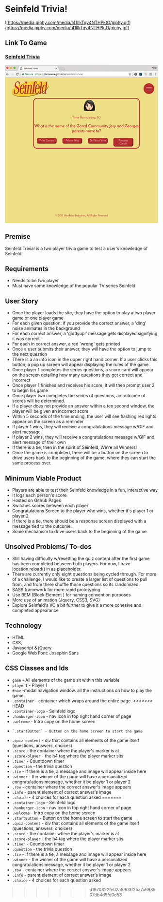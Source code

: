 # Seinfeld Trivia!
![https://media.giphy.com/media/l41lIkTqv4NTHPktO/giphy.gif](https://media.giphy.com/media/l41lIkTqv4NTHPktO/giphy.gif)

## Link To Game

### [Seinfeld Trivia](https://phironaka.github.io/seinfeld-trivia/)

![wireframe](./assets/image.png)

## Premise

Seinfeld Trivia! is a two player trivia game to test a user's knowledge of Seinfeld. 

## Requirements
- Needs to be two player
- Must have some knowledge of the popular TV series Seinfeld

## User Story

- Once the player loads the site, they have the option to play a two player game or one player game 
- For each given question: if you provide the correct answer, a 'ding' noise animates in the background
- For each correct answer, a 'giddyup!' message gets displayed signifying it was correct
- For each in correct answer, a red 'wrong' gets printed
- Once a user submits their answer, they will have the option to jump to the next question
- There is a an info icon in the upper right hand corner. If a user clicks this button, a pop up screen will appear displaying the rules of the game.
- Once player 1 completes the series questions, a score card will appear on the screen detailing how many questions they got correct and incorrect
- Once player 1 finishes and receives his score, it will then prompt user 2 to begin his game
- Once player two completes the series of questions, an outcome of scores will be determined.
- If a player does not provide an answer within a ten second window, the player will be given an incorrect score.
- Within 5 seconds of the time ending, the user will see flashing red lights appear on the screen as a reminder
- If player 1 wins, they will receive a congratulations message w/GIF and alert message
- If player 2 wins, they will receive a congratulations message w/GIF and alert message of their own
- If there is a tie, then in the spirit of Seinfeld, We're all Winners!
- Once the game is completed, there will be a button on the screen to drive users back to the beginning of the game, where they can start the same process over.

## Minimum Viable Product
- Players are able to test their Seinfeld knowledge in a fun, interactive way
- It logs each person's score
- Hosted on Github Pages
- Switches scores between each player
- Congratulations Screen to the player who wins, whether it's player 1 or player 2
- If there is a tie, there should be a response screen displayed with a message tied to the outcome.
- Some mechanism to drive users back to the beginning of the game.

## Unsolved Problems/ To-dos

- Still having difficulty w/resetting the quiz content after the first game has been completed between both players. For now, I have location.reload() in as placeholder.
- There are currently only eight questions being cycled through. For more of a challenge, I would like to create a larger list of questions to pull from, and from there shuffle those questions so its randomized.
-  SASS framework for more rapid prototyping
- Use BEM (Block Element ) for naming convention purposes
- More use of animation (Jquery, CSS3, SVG)
- Explore Seinfeld's VC a bit further to give it a more cohesive and completed appearance

## Technology
- HTML
- CSS,
- Javascript & jQuery
-  Google Web Font:  Josephin Sans

## CSS Classes and Ids

- ` game ` - All elements of the game sit within this variable
- `player1` - Player 1 
- `#nav` -modal navigation window. all the instructions on how to play the game.
- `.container` - container which wraps around the entire page. 
<<<<<<< HEAD
-  `.container-logo` -  Seinfeld logo
-   `.hamburger-icon` - nav icon in top right hand corner of page
-    `.welcome` -  Intro copy on the home screen
-     `.startButton` - Button on the home screen to start the game
 - `.quiz-content` - div that contains all elements of the game itself (questions, answers, choices)
-  `.score` - the container where the player's marker is at
-   `.score-player` - the h4 tag where the player marker sits
-  `.timer` - Countdown timer
- `.question` - the trivia question
- `.tie` - If there is a tie, a message  and image will appear inside here
-  `.winner` - the winner of the game will have a personalized congratulations message, whether it be player 1 or player 2
-  `.row` -      container where the correct answer's image appears
-   `.info` - parent element of correct answer's image
-    `.choice` - 4 choices for each question asked
=======
- `.container-logo` -  Seinfeld logo
- `.hamburger-icon` - nav icon in top right hand corner of page
- `.welcome` -  Intro copy on the home screen
- `.startButton` - Button on the home screen to start the game
- `.quiz-content` - div that contains all elements of the game itself (questions, answers, choices)
- `.score` - the container where the player's marker is at
- `.score-player` - the h4 tag where the player marker sits
- `.timer` - Countdown timer
- `.question` - the trivia question
- `.tie` - If there is a tie, a message  and image will appear inside here
- `.winner` - the winner of the game will have a personalized congratulations message, whether it be player 1 or player 2
- `.row` -      container where the correct answer's image appears
- `.info` - parent element of correct answer's image
- `.choice` - 4 choices for each question asked
>>>>>>> d1970322fe02a8903f25a7a693907db4d5fd0d53
